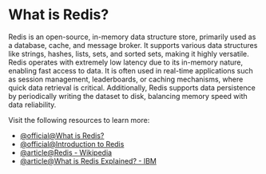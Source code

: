 # What is Redis?

Redis is an open-source, in-memory data structure store, primarily used as a database, cache, and message broker. It supports various data structures like strings, hashes, lists, sets, and sorted sets, making it highly versatile. Redis operates with extremely low latency due to its in-memory nature, enabling fast access to data. It is often used in real-time applications such as session management, leaderboards, or caching mechanisms, where quick data retrieval is critical. Additionally, Redis supports data persistence by periodically writing the dataset to disk, balancing memory speed with data reliability.

Visit the following resources to learn more:

- [@official@What is Redis?](https://redis.io/docs/latest/get-started/)
- [@official@Introduction to Redis](https://redis.io/about/)
- [@article@Redis - Wikipedia](https://en.wikipedia.org/wiki/Redis)
- [@article@What is Redis Explained? - IBM](https://www.ibm.com/think/topics/redis)